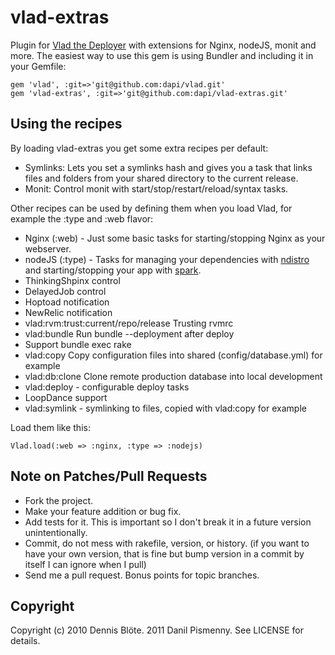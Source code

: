# vlad-extras

Plugin for [Vlad the Deployer](http://rubyhitsquad.com/Vlad_the_Deployer.html) with extensions for Nginx, nodeJS, monit and more. The easiest way to use this gem is using Bundler and including it in your Gemfile:

    gem 'vlad', :git=>'git@github.com:dapi/vlad.git'
    gem 'vlad-extras', :git=>'git@github.com:dapi/vlad-extras.git'

## Using the recipes

By loading vlad-extras you get some extra recipes per default:

* Symlinks: Lets you set a symlinks hash and gives you a task that links files and folders from your shared directory to the current release.
* Monit: Control monit with start/stop/restart/reload/syntax tasks.

Other recipes can be used by defining them when you load Vlad, for example the :type and :web flavor:

* Nginx (:web) - Just some basic tasks for starting/stopping Nginx as your webserver.
* nodeJS (:type) - Tasks for managing your dependencies with [ndistro](http://github.com/visionmedia/ndistro) and starting/stopping your app with [spark](http://github.com/senchalabs/spark/).
* ThinkingShpinx control
* DelayedJob control
* Hoptoad notification
* NewRelic notification
* vlad:rvm:trust:current/repo/release Trusting rvmrc
* vlad:bundle Run bundle --deployment after deploy
* Support bundle exec rake
* vlad:copy Copy configuration files into shared (config/database.yml) for example
* vlad:db:clone Clone remote production database into local development
* vlad:deploy - configurable deploy tasks
* LoopDance support
* vlad:symlink - symlinking to files, copied with vlad:copy for example

Load them like this:

    Vlad.load(:web => :nginx, :type => :nodejs)

## Note on Patches/Pull Requests

* Fork the project.
* Make your feature addition or bug fix.
* Add tests for it. This is important so I don't break it in a
  future version unintentionally.
* Commit, do not mess with rakefile, version, or history.
  (if you want to have your own version, that is fine but bump version in a commit by itself I can ignore when I pull)
* Send me a pull request. Bonus points for topic branches.

## Copyright

Copyright (c) 2010 Dennis Blöte. 2011 Danil Pismenny. See LICENSE for details.

